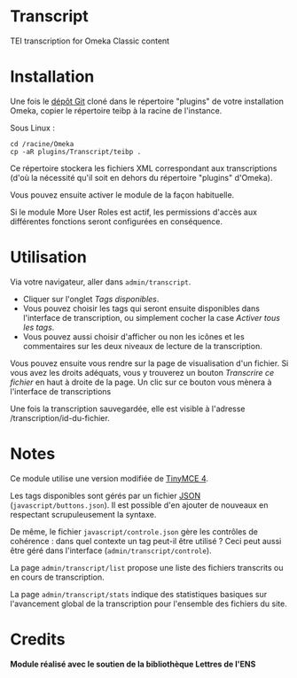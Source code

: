# Transcript
TEI transcription for Omeka Classic content

# Installation

Une fois le [dépôt Git](https://github.com/ENS-ITEM/Transcript/) cloné dans le répertoire "plugins" de votre installation Omeka, copier le répertoire teibp à la racine de l'instance.

Sous Linux :

```
cd /racine/Omeka
cp -aR plugins/Transcript/teibp . 
```

Ce répertoire stockera les fichiers XML correspondant aux transcriptions (d'où la nécessité qu'il soit en dehors du répertoire "plugins" d'Omeka).

Vous pouvez ensuite activer le module de la façon habituelle.

Si le module More User Roles est actif, les permissions d'accès aux différentes fonctions seront configurées en conséquence.

# Utilisation

Via votre navigateur, aller dans `admin/transcript`.

* Cliquer sur l'onglet *Tags disponibles*.
* Vous pouvez choisir les tags qui seront ensuite disponibles dans l'interface de transcription, ou simplement cocher la case *Activer tous les tags*.
* Vous pouvez aussi choisir d'afficher ou non les icônes et les commentaires sur les deux niveaux de lecture de la transcription.

Vous pouvez ensuite vous rendre sur la page de visualisation d'un fichier. Si vous avez les droits adéquats, vous y trouverez un bouton *Transcrire ce fichier* en haut à droite de la page. Un clic sur ce bouton vous mènera à l'interface de transcriptions

Une fois la transcription sauvegardée, elle est visible à l'adresse
/transcription/id-du-fichier.

# Notes

Ce module utilise une version modifiée de [TinyMCE 4](https://www.tiny.cloud/).

Les tags disponibles sont gérés par un fichier [JSON](https://www.json.org) (`javascript/buttons.json`). Il est possible d'en ajouter de nouveaux en respectant scrupuleusement la syntaxe.

De même, le fichier `javascript/controle.json` gère les contrôles de cohérence : dans quel contexte un tag peut-il être utilisé ? Ceci peut aussi être géré dans l'interface (`admin/transcript/controle`).

La page `admin/transcript/list` propose une liste des fichiers transcrits ou en cours de transcription.

La page `admin/transcript/stats` indique des statistiques basiques sur l'avancement global de la transcription pour l'ensemble des fichiers du site.

# Credits

**Module réalisé avec le soutien de la bibliothèque Lettres de l'ENS**
